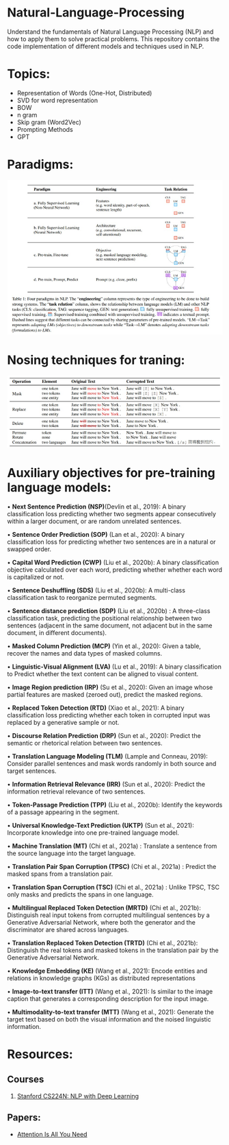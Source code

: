 # Natural-Language-Processing

Understand the fundamentals of Natural Language Processing (NLP) and how to apply them to solve practical problems. This repository contains the code implementation of different models and techniques used in NLP.

# Topics:
* Representation of Words (One-Hot, Distributed)
* SVD for word representation
* BOW 
* n gram
* Skip gram (Word2Vec)
* Prompting Methods
* GPT

# Paradigms:
![paradigm](https://raw.githubusercontent.com/rokmr/Natural-Language-Processing/main/images/Paradigm_of_NLP.jpeg)

# Nosing techniques for traning:
![noising](https://raw.githubusercontent.com/rokmr/Natural-Language-Processing/main/images/Noising%20Ip%20in%20LM.jpeg)

# Auxiliary objectives for pre-training language models:
• **Next Sentence Prediction (NSP)**(Devlin et al., 2019): A binary classification loss predicting whether two
segments appear consecutively within a larger document, or are random unrelated sentences.

• **Sentence Order Prediction (SOP)** (Lan et al., 2020): A binary classification loss for predicting whether two
sentences are in a natural or swapped order.

• **Capital Word Prediction (CWP)** (Liu et al., 2020b): A binary classification objective calculated over each
word, predicting whether whether each word is capitalized or not.

• **Sentence Deshuffling (SDS)** (Liu et al., 2020b): A multi-class classification task to reorganize permuted
segments.

• **Sentence distance prediction (SDP)** (Liu et al., 2020b) : A three-class classification task, predicting the
positional relationship between two sentences (adjacent in the same document, not adjacent but in the same
document, in different documents).

• **Masked Column Prediction (MCP)** (Yin et al., 2020): Given a table, recover the names and data types of
masked columns.

• **Linguistic-Visual Alignment (LVA)** (Lu et al., 2019): A binary classification to Predict whether the text content
can be aligned to visual content.

• **Image Region prediction (IRP)** (Su et al., 2020): Given an image whose partial features are masked (zeroed
out), predict the masked regions.

• **Replaced Token Detection (RTD)** (Xiao et al., 2021): A binary classification loss predicting whether each token
in corrupted input was replaced by a generative sample or not.

• **Discourse Relation Prediction (DRP)** (Sun et al., 2020): Predict the semantic or rhetorical relation between
two sentences.

• **Translation Language Modeling (TLM)** (Lample and Conneau, 2019): Consider parallel sentences and mask
words randomly in both source and target sentences.

• **Information Retrieval Relevance (IRR)** (Sun et al., 2020): Predict the information retrieval relevance of two
sentences.

• **Token-Passage Prediction (TPP)** (Liu et al., 2020b): Identify the keywords of a passage appearing in the
segment.

• **Universal Knowledge-Text Prediction (UKTP)** (Sun et al., 2021): Incorporate knowledge into one pre-trained
language model.

• **Machine Translation (MT)** (Chi et al., 2021a) : Translate a sentence from the source language into the target
language.

• **Translation Pair Span Corruption (TPSC)** (Chi et al., 2021a) : Predict the masked spans from a translation
pair.

• **Translation Span Corruption (TSC)** (Chi et al., 2021a) : Unlike TPSC, TSC only masks and predicts the spans
in one language.

• **Multilingual Replaced Token Detection (MRTD)** (Chi et al., 2021b): Distinguish real input tokens from
corrupted multilingual sentences by a Generative Adversarial Network, where both the generator and the
discriminator are shared across languages.

• **Translation Replaced Token Detection (TRTD)** (Chi et al., 2021b): Distinguish the real tokens and masked
tokens in the translation pair by the Generative Adversarial Network.

• **Knowledge Embedding (KE)** (Wang et al., 2021): Encode entities and relations in knowledge graphs (KGs) as
distributed representations

• **Image-to-text transfer (ITT)** (Wang et al., 2021): Is similar to the image caption that generates a corresponding
description for the input image.

• **Multimodality-to-text transfer (MTT)** (Wang et al., 2021): Generate the target text based on both the visual
information and the noised linguistic information.

# Resources:

## Courses 

1. [Stanford CS224N: NLP with Deep Learning](https://www.youtube.com/playlist?list=PLoROMvodv4rOSH4v6133s9LFPRHjEmbmJ)

## Papers:
* [Attention Is All You Need](https://arxiv.org/pdf/1706.03762.pdf)

